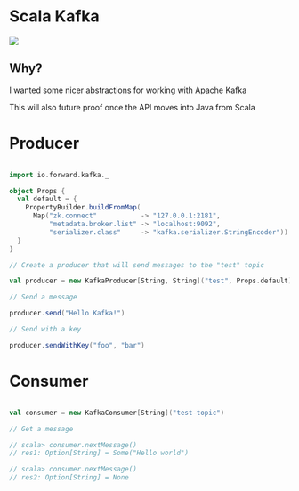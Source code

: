 # Scala Kafka

![](http://hortonworks.com/wp-content/uploads/2014/08/kafka-logo-wide.png)

## Why?

I wanted some nicer abstractions for working with Apache Kafka 

This will also future proof once the API moves into Java from Scala

# Producer

```scala

import io.forward.kafka._

object Props {
  val default = {
    PropertyBuilder.buildFromMap(
      Map("zk.connect"           -> "127.0.0.1:2181",
          "metadata.broker.list" -> "localhost:9092",
          "serializer.class"     -> "kafka.serializer.StringEncoder"))
  }
}

// Create a producer that will send messages to the "test" topic

val producer = new KafkaProducer[String, String]("test", Props.default)

// Send a message

producer.send("Hello Kafka!")

// Send with a key

producer.sendWithKey("foo", "bar")

```

# Consumer

```scala

val consumer = new KafkaConsumer[String]("test-topic")

// Get a message

// scala> consumer.nextMessage()
// res1: Option[String] = Some("Hello world")

// scala> consumer.nextMessage()
// res2: Option[String] = None

```
